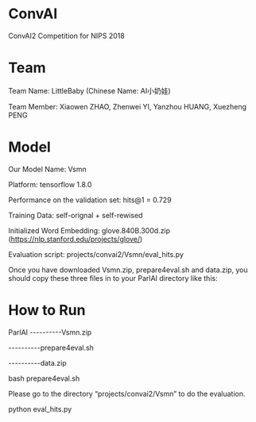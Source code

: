 # ConvAI
ConvAI2 Competition for NIPS 2018
# Team 
Team Name: LittleBaby (Chinese Name: AI小奶娃) 

Team Member: Xiaowen ZHAO, Zhenwei YI, Yanzhou HUANG, Xuezheng PENG
# Model
Our Model Name: Vsmn

Platform: tensorflow 1.8.0

Performance on the validation set: hits@1 = 0.729

Training Data: self-orignal + self-rewised

Initialized Word Embedding: glove.840B.300d.zip (https://nlp.stanford.edu/projects/glove/)

Evaluation script: projects/convai2/Vsmn/eval_hits.py

Once you have downloaded Vsmn.zip, prepare4eval.sh and data.zip, you should copy these three files in to your ParlAI directory like this:

# How to Run

ParlAI
----------Vsmn.zip

----------prepare4eval.sh

----------data.zip

bash prepare4eval.sh

Please go to the directory “projects/convai2/Vsmn” to do the evaluation.

python eval_hits.py


